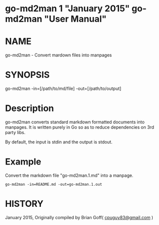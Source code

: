 go-md2man 1 "January 2015" go-md2man "User Manual"
==================================================

# NAME
  go-md2man - Convert mardown files into manpages

# SYNOPSIS
  go-md2man -in=[/path/to/md/file] -out=[/path/to/output]

# Description
  go-md2man converts standard markdown formatted documents into manpages. It is
  written purely in Go so as to reduce dependencies on 3rd party libs.

  By default, the input is stdin and the output is stdout.

# Example
  Convert the markdown file "go-md2man.1.md" into a manpage.

    go-md2man -in=README.md -out=go-md2man.1.out

# HISTORY
  January 2015, Originally compiled by Brian Goff( cpuguy83@gmail.com )

